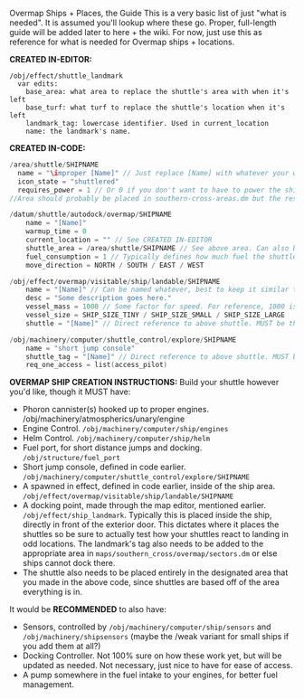 Overmap Ships + Places, the Guide
This is a very basic list of just "what is needed". It is assumed you'll lookup where these go.
Proper, full-length guide will be added later to here + the wiki.
For now, just use this as reference for what is needed for Overmap ships + locations.

**CREATED IN-EDITOR:**

```
/obj/effect/shuttle_landmark
  var edits:
    base_area: what area to replace the shuttle's area with when it's left
    base_turf: what turf to replace the shuttle's location when it's left
    landmark_tag: lowercase identifier. Used in current_location
    name: the landmark's name.
```

**CREATED IN-CODE:**

```c
/area/shuttle/SHIPNAME
  name = "\improper [Name]" // Just replace [Name] with whatever your want to name the ship
  icon_state = "shuttlered"
  requires_power = 1 // Or 0 if you don't want to have to power the ship yourself.
//Area should probably be placed in southern-cross-areas.dm but the rest can go into some file all together.

/datum/shuttle/autodock/overmap/SHIPNAME
    name = "[Name]"
    warmup_time = 0
    current_location = "" // See CREATED IN-EDITOR
    shuttle_area = /area/shuttle/SHIPNAME // See above area. Can also be list of multiple areas.
    fuel_consumption = 1 // Typically defines how much fuel the shuttle uses per jump. 1-3 is reasonable, base it on size.
    move_direction = NORTH / SOUTH / EAST / WEST

/obj/effect/overmap/visitable/ship/landable/SHIPNAME
    name = "[Name]" // Can be named whatever, best to keep it similar to actual ship name.
    desc = "Some description goes here."
    vessel_mass = 1000 // Some factor for speed. For reference, 1000 is fucking fast, 10000 is only fast when maxed on engines and very costly.
    vessel_size = SHIP_SIZE_TINY / SHIP_SIZE_SMALL / SHIP_SIZE_LARGE
    shuttle = "[Name]" // Direct reference to above shuttle. MUST be the same as name.

/obj/machinery/computer/shuttle_control/explore/SHIPNAME
    name = "short jump console"
    shuttle_tag = "[Name]" // Direct reference to above shuttle. MUST be the same as name.
    req_one_access = list(access_pilot)
```

**OVERMAP SHIP CREATION INSTRUCTIONS:**
Build your shuttle however you'd like, though it MUST have:

- Phoron cannister(s) hooked up to proper engines. /obj/machinery/atmospherics/unary/engine
- Engine Control. `/obj/machinery/computer/ship/engines`
- Helm Control. `/obj/machinery/computer/ship/helm`
- Fuel port, for short distance jumps and docking. `/obj/structure/fuel_port`
- Short jump console, defined in code earlier. `/obj/machinery/computer/shuttle_control/explore/SHIPNAME`
- A spawned in effect, defined in code earlier, inside of the ship area. `/obj/effect/overmap/visitable/ship/landable/SHIPNAME`
- A docking point, made through the map editor, mentioned earlier. `/obj/effect/ship_landmark`. Typically this is placed inside the ship, directly in front of the exterior door. This dictates where it places the shuttles so be sure to actually test how your shuttles react to landing in odd locations. The landmark's tag also needs to be added to the appropriate area in `maps/southern_cross/overmap/sectors.dm` or else ships cannot dock there.
- The shuttle also needs to be placed entirely in the designated area that you made in the above code, since shuttles are based off of the area everything is in.

It would be **RECOMMENDED** to also have:

- Sensors, controlled by `/obj/machinery/computer/ship/sensors` and `/obj/machinery/shipsensors` (maybe the /weak variant for small ships if you add them at all?)
- Docking Controller. Not 100% sure on how these work yet, but will be updated as needed. Not necessary, just nice to have for ease of access.
- A pump somewhere in the fuel intake to your engines, for better fuel management.
